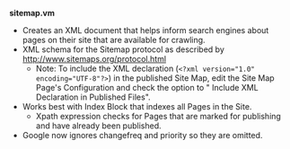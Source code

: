 **sitemap.vm**

* Creates an XML document that helps inform search engines about pages on their site that are available for crawling.
* XML schema for the Sitemap protocol as described by http://www.sitemaps.org/protocol.html
    * Note: To include the XML declaration (`<?xml version="1.0" encoding="UTF-8"?>`) in the published Site Map, edit the Site Map Page's Configuration and check the option to " Include XML Declaration in Published Files".
* Works best with Index Block that indexes all Pages in the Site.
    * Xpath expression checks for Pages that are marked for publishing and have already been published.
* Google now ignores changefreq and priority so they are omitted.
